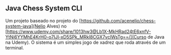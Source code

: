 ## Java Chess System CLI

Um projeto baseado no projeto do [https://github.com/acenelio/chess-system-java](Nelio Alves) no [https://www.udemy.com/share/1013hw3@Lb1X-MkHRad24tE6xnfV-YtNi6YYMhE4KrH0-o7IJI-xD5SPk_MRkl8CGX7vclWsTg==/](Curso de Java na Udemy). O sistema é um simples jogo de xadrez que roda através de um terminal.
